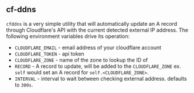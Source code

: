 ## cf-ddns

`cfddns` is a very simple utility that will automatically update an A record
through Cloudflare's API with the current detected external IP address. The
following environment variables drive its operation:

* `CLOUDFLARE_EMAIL` - email address of your cloudflare account
* `CLOUDFLARE_TOKEN` - api token
* `CLOUDFLARE_ZONE` - name of the zone to lookup the ID of
* `RECORD` - A record to update, will be added to the `CLOUDFLARE_ZONE` ex.
  `self` would set an A record for `self.<CLOUDFLARE_ZONE>`.
* `INTERVAL` - interval to wait between checking external address. defaults to
  `300s`.
